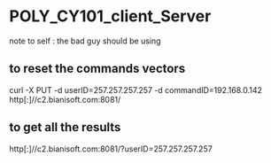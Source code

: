 # POLY_CY101_client_Server

note to self : the bad guy should be using 


## to reset the commands vectors 
curl -X PUT -d userID=257.257.257.257 -d commandID=192.168.0.142 http[:]//c2.bianisoft.com:8081/



## to get all the results
http[:]//c2.bianisoft.com:8081/?userID=257.257.257.257